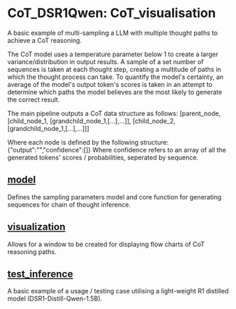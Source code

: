 # CoT_DSR1Qwen: CoT_visualisation
A basic example of multi-sampling a LLM with multiple thought paths to achieve a CoT reasoning. 

The CoT model uses a temperature parameter below 1 to create a larger variance/distribution in output results. A sample of a set number of sequences is taken at each thought step, creating a multitude of paths in which the thought process can take. To quantify the model's certainty, an average of the model's output token's scores is taken in an attempt to determine which paths the model believes are the most likely to generate the correct result.  

The main pipeline outputs a CoT data structure as follows:
[parent_node, [child_node_1, [grandchild_node_1,[...],...]], [child_node_2, [grandchild_node_1,[...],...]]]

Where each node is defined by the following structure:
{"output":"","confidence":[]}
Where confidence refers to an array of all the generated tokens' scores / probabilities, seperated by sequence.

## [model](./model.py)
Defines the sampling parameters model and core function for generating sequences for chain of thought inference.

## [visualization](./visualization.py)
Allows for a window to be created for displaying flow charts of CoT reasoning paths. 

## [test_inference](./test_inference.py)
A basic example of a usage / testing case utilising a light-weight R1 distilled model (DSR1-Distill-Qwen-1.5B).